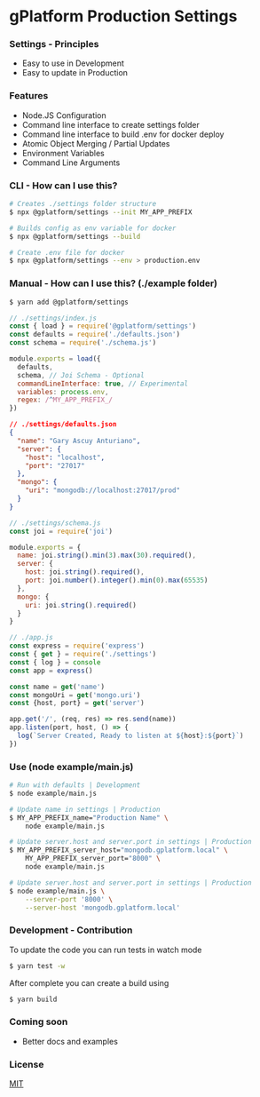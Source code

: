 # gPlatform Production Settings

### Settings - Principles

- Easy to use in Development
- Easy to update in Production

### Features

- Node.JS Configuration
- Command line interface to create settings folder
- Command line interface to build .env for docker deploy
- Atomic Object Merging / Partial Updates
- Environment Variables
- Command Line Arguments

### CLI - How can I use this?

```sh
# Creates ./settings folder structure
$ npx @gplatform/settings --init MY_APP_PREFIX
```

```sh
# Builds config as env variable for docker
$ npx @gplatform/settings --build
```

```sh
# Create .env file for docker
$ npx @gplatform/settings --env > production.env
```

### Manual - How can I use this? (./example folder)

```sh
$ yarn add @gplatform/settings
```

```js
// ./settings/index.js
const { load } = require('@gplatform/settings')
const defaults = require('./defaults.json')
const schema = require('./schema.js')

module.exports = load({
  defaults,
  schema, // Joi Schema - Optional
  commandLineInterface: true, // Experimental
  variables: process.env,
  regex: /^MY_APP_PREFIX_/
})
```

```json
// ./settings/defaults.json
{
  "name": "Gary Ascuy Anturiano",
  "server": {
    "host": "localhost",
    "port": "27017"
  },
  "mongo": {
    "uri": "mongodb://localhost:27017/prod"
  }
}
```

```js
// ./settings/schema.js
const joi = require('joi')

module.exports = {
  name: joi.string().min(3).max(30).required(),
  server: {
    host: joi.string().required(),
    port: joi.number().integer().min(0).max(65535)
  },
  mongo: {
    uri: joi.string().required()
  }
}
```

```js
// ./app.js
const express = require('express')
const { get } = require('./settings')
const { log } = console
const app = express()

const name = get('name')
const mongoUri = get('mongo.uri')
const {host, port} = get('server')

app.get('/', (req, res) => res.send(name))
app.listen(port, host, () => {
  log(`Server Created, Ready to listen at ${host}:${port}`)
})
```

### Use (node example/main.js)

```sh
# Run with defaults | Development 
$ node example/main.js
```

```sh
# Update name in settings | Production
$ MY_APP_PREFIX_name="Production Name" \
    node example/main.js
```

```sh
# Update server.host and server.port in settings | Production
$ MY_APP_PREFIX_server_host="mongodb.gplatform.local" \
    MY_APP_PREFIX_server_port="8000" \
    node example/main.js
```

```sh
# Update server.host and server.port in settings | Production
$ node example/main.js \
    --server-port '8000' \
    --server-host 'mongodb.gplatform.local' 
```

### Development - Contribution

To update the code you can run tests in watch mode

```sh
$ yarn test -w
```

After complete you can create a build using 

```sh
$ yarn build
```

### Coming soon

- Better docs and examples

### License

[MIT](LICENSE)

